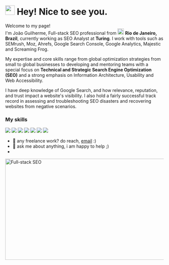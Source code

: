 <h1><img src="https://emojis.slackmojis.com/emojis/images/1531849430/4246/blob-sunglasses.gif?1531849430" width="30"/> Hey! Nice to see you.</h1>


<p>Welcome to my page! </br> I'm João Guilherme, Full-stack SEO professional from <img src="https://cdn.countryflags.com/thumbs/brazil/flag-400.png" width="20"/> <b>Rio de Janeiro, Brazil</b>, currently working as SEO Analyst at <b>Turing</b>. 
I work with tools such as SEMrush, Moz, Ahrefs, Google Search Console, Google Analytics, Majestic and Screaming Frog.

My expertise and core skills range from global optimization strategies from small to global businesses to developing and mentoring teams with a special focus on <b>Technical and Strategic Search Engine Optimization (SEO)</b> and a strong emphasis on Information Architecture, Usability and Web Accessibility.

I have deep knowledge of Google Search, and how relevance, reputation, and trust impact a website's visibility. I also hold a fairly successful track record in assessing and troubleshooting SEO disasters and recovering websites from negative scenarios.
</p>
<h3>My skills</h3>
<p>
<img src="https://img.shields.io/badge/Google%20Analytics-E37400?style=for-the-badge&logo=google%20analytics&logoColor=white"/>
<img src="https://img.shields.io/badge/Blogger-FF5722?style=for-the-badge&logo=blogger&logoColor=white" />
<img src="https://img.shields.io/badge/JavaScript-323330?style=for-the-badge&logo=javascript&logoColor=F7DF1E" />
<img src="https://img.shields.io/badge/Wix-000?style=for-the-badge&logo=wix&logoColor=white" />
<img src="https://img.shields.io/badge/Google%20Analytics-E37400?style=for-the-badge&logo=google%20analytics&logoColor=white" />
<img src="https://img.shields.io/badge/Python-3776AB?style=for-the-badge&logo=python&logoColor=white" />
<img src="https://img.shields.io/badge/Adobe%20Photoshop-31A8FF?style=for-the-badge&logo=Adobe%20Photoshop&logoColor=black" />
</p>

- 💼 any freelance work? do reach, [email](mailto:joaoguilherme.n6@gmail.com) :)
- 💬 ask me about anything, i am happy to help ;)
- 
<img align="center" alt="Full-stack SEO" src="https://cdn.dribbble.com/users/104417/screenshots/1891125/writeseo-motvion-800x600.gif" width="550" height="320" />

